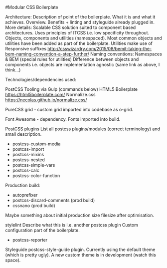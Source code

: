 #Modular CSS Boilerplate

Architecture:
Description of point of the boilerplate. What it is and what it achieves. Overview. Benefits + linting and styleguide already plugged in.
More details:
Scalable CSS solution suited to component based architectures. Uses principles of ITCSS i.e. low specificity throughout.
Objects, components and utilities (namespaced). Most common objects and utilities have been added as part of the boilerplate.
Utilities make use of Responsive suffixes
http://csswizardry.com/2015/08/bemit-taking-the-bem-naming-convention-a-step-further/
Naming conventions:
Namespaces & BEM (special rules for utilities)
Difference between objects and components i.e. objects are implementation agnostic (same link as above, I think...)

Technologies/dependencies used:

PostCSS
Tooling via Gulp (commands below)
HTML5 Boilerplate https://html5boilerplate.com/
Normalize.css https://necolas.github.io/normalize.css/

PureCSS grid - custom grid imported into codebase as o-grid.

Font Awesome - dependency. Fonts imported into build.

PostCSS plugins
List all postcss plugins/modules (correct terminology) and small description.
- postcss-custom-media
- postcss-import
- postcss-mixins
- postcss-nested
- postcss-simple-vars
- postcss-calc
- postcss-color-function

Production build:
- autoprefixer
- postcss-discard-comments (prod build)
- cssnano (prod build)

Maybe something about initial production size filesize after optimisation.

stylelint
Describe what this is i.e. another postcss plugin
Custom configuration part of the boilerplate.
+ postcss-reporter

Styleguide
postcss-style-guide plugin. Currently using the default theme (which is pretty ugly). A new custom theme is in development (watch this space).
